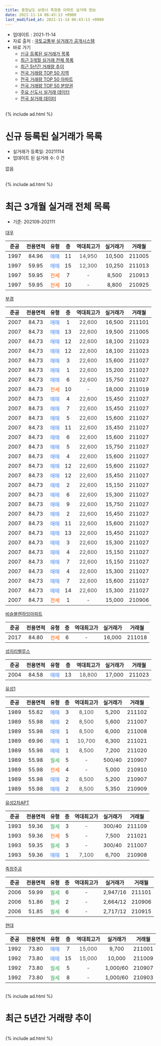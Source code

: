 ```yaml
---
title: 충청남도 보령시 죽정동 아파트 실거래 정보
date: 2021-11-14 06:43:13 +0900
last_modified_at: 2021-11-14 06:43:13 +0900
---
```


* 업데이트 : 2021-11-14
* 자료 출처 : [국토교통부 실거래가 공개시스템](http://rt.molit.go.kr)
* 바로 가기
    * [신규 등록된 실거래가 목록](#신규-등록된-실거래가-목록)
    * [최근 3개월 실거래 전체 목록](#최근-3개월-실거래-전체-목록)
    * [최근 5년간 거래량 추이](#최근-5년간-거래량-추이)
    * [전국 거래량 TOP 50 지역](https://inasie.github.io/apt-trade-info/최근-3개월-전국에서-가장-거래가-많이-발생한-지역)
    * [전국 거래량 TOP 50 아파트](https://inasie.github.io/apt-trade-info/최근-3개월-전국에서-가장-거래가-많이-발생한-아파트)
    * [전국 거래량 TOP 50 분양권](https://inasie.github.io/apt-trade-info/최근-3개월-전국에서-가장-거래가-많이-발생한-분양권)
    * [주요 신도시 실거래 데이터](https://inasie.github.io/apt-trade-info/주요-신도시)
    * [전국 실거래 데이터](https://inasie.github.io/apt-trade-info/전국)
<br>
{% include ad.html %}
<br>

# 신규 등록된 실거래가 목록
* 실거래가 등록일: 20211114
* 업데이트 된 실거래 수: 0 건

없음

<br>
{% include ad.html %}
<br>

# 최근 3개월 실거래 전체 목록
* 기준: 202109-202111


[대우](https://search.naver.com/search.naver?query=%EC%B6%A9%EC%B2%AD%EB%82%A8%EB%8F%84+%EB%B3%B4%EB%A0%B9%EC%8B%9C+%EC%A3%BD%EC%A0%95%EB%8F%99+%EB%8C%80%EC%9A%B0)

|준공|전용면적|유형|층|역대최고가|실거래가|거래월|
|:---:|:---:|:---:|:---:|:---:|:---:|:---:|
|1997|84.96|<span style="color:#4285f3">매매</span>|11|<span style="color:#444444">14,950</span>|10,500|211005|
|1997|59.95|<span style="color:#4285f3">매매</span>|15|<span style="color:#444444">12,300</span>|10,250|211013|
|1997|59.95|<span style="color:#ff5a00">전세</span>|7|<span style="color:#444444">-</span>|8,500|210913|
|1997|59.95|<span style="color:#ff5a00">전세</span>|10|<span style="color:#444444">-</span>|8,800|210925|

[부경](https://search.naver.com/search.naver?query=%EC%B6%A9%EC%B2%AD%EB%82%A8%EB%8F%84+%EB%B3%B4%EB%A0%B9%EC%8B%9C+%EC%A3%BD%EC%A0%95%EB%8F%99+%EB%B6%80%EA%B2%BD)

|준공|전용면적|유형|층|역대최고가|실거래가|거래월|
|:---:|:---:|:---:|:---:|:---:|:---:|:---:|
|2007|84.73|<span style="color:#4285f3">매매</span>|1|<span style="color:#444444">22,600</span>|16,500|211101|
|2007|84.73|<span style="color:#4285f3">매매</span>|13|<span style="color:#444444">22,600</span>|19,500|211005|
|2007|84.73|<span style="color:#4285f3">매매</span>|12|<span style="color:#444444">22,600</span>|18,100|211023|
|2007|84.73|<span style="color:#4285f3">매매</span>|12|<span style="color:#444444">22,600</span>|18,100|211023|
|2007|84.73|<span style="color:#4285f3">매매</span>|3|<span style="color:#444444">22,600</span>|15,600|211027|
|2007|84.73|<span style="color:#4285f3">매매</span>|1|<span style="color:#444444">22,600</span>|15,200|211027|
|2007|84.73|<span style="color:#4285f3">매매</span>|6|<span style="color:#444444">22,600</span>|15,750|211027|
|2007|84.73|<span style="color:#ff5a00">전세</span>|10|<span style="color:#444444">-</span>|18,000|211019|
|2007|84.73|<span style="color:#4285f3">매매</span>|4|<span style="color:#444444">22,600</span>|15,450|211027|
|2007|84.73|<span style="color:#4285f3">매매</span>|7|<span style="color:#444444">22,600</span>|15,450|211027|
|2007|84.73|<span style="color:#4285f3">매매</span>|5|<span style="color:#444444">22,600</span>|15,600|211027|
|2007|84.73|<span style="color:#4285f3">매매</span>|11|<span style="color:#444444">22,600</span>|15,450|211027|
|2007|84.73|<span style="color:#4285f3">매매</span>|6|<span style="color:#444444">22,600</span>|15,600|211027|
|2007|84.73|<span style="color:#4285f3">매매</span>|5|<span style="color:#444444">22,600</span>|15,750|211027|
|2007|84.73|<span style="color:#4285f3">매매</span>|4|<span style="color:#444444">22,600</span>|15,600|211027|
|2007|84.73|<span style="color:#4285f3">매매</span>|12|<span style="color:#444444">22,600</span>|15,600|211027|
|2007|84.73|<span style="color:#4285f3">매매</span>|12|<span style="color:#444444">22,600</span>|15,450|211027|
|2007|84.73|<span style="color:#4285f3">매매</span>|2|<span style="color:#444444">22,600</span>|15,150|211027|
|2007|84.73|<span style="color:#4285f3">매매</span>|6|<span style="color:#444444">22,600</span>|15,300|211027|
|2007|84.73|<span style="color:#4285f3">매매</span>|9|<span style="color:#444444">22,600</span>|15,750|211027|
|2007|84.73|<span style="color:#4285f3">매매</span>|2|<span style="color:#444444">22,600</span>|15,450|211027|
|2007|84.73|<span style="color:#4285f3">매매</span>|11|<span style="color:#444444">22,600</span>|15,600|211027|
|2007|84.73|<span style="color:#4285f3">매매</span>|13|<span style="color:#444444">22,600</span>|15,450|211027|
|2007|84.73|<span style="color:#4285f3">매매</span>|3|<span style="color:#444444">22,600</span>|15,300|211027|
|2007|84.73|<span style="color:#4285f3">매매</span>|4|<span style="color:#444444">22,600</span>|15,150|211027|
|2007|84.73|<span style="color:#4285f3">매매</span>|7|<span style="color:#444444">22,600</span>|15,150|211027|
|2007|84.73|<span style="color:#4285f3">매매</span>|4|<span style="color:#444444">22,600</span>|15,300|211027|
|2007|84.73|<span style="color:#4285f3">매매</span>|7|<span style="color:#444444">22,600</span>|15,600|211027|
|2007|84.73|<span style="color:#4285f3">매매</span>|14|<span style="color:#444444">22,600</span>|15,300|211027|
|2007|84.73|<span style="color:#ff5a00">전세</span>|1|<span style="color:#444444">-</span>|15,000|210906|

[비슬블렌하임아파트](https://search.naver.com/search.naver?query=%EC%B6%A9%EC%B2%AD%EB%82%A8%EB%8F%84+%EB%B3%B4%EB%A0%B9%EC%8B%9C+%EC%A3%BD%EC%A0%95%EB%8F%99+%EB%B9%84%EC%8A%AC%EB%B8%94%EB%A0%8C%ED%95%98%EC%9E%84%EC%95%84%ED%8C%8C%ED%8A%B8)

|준공|전용면적|유형|층|역대최고가|실거래가|거래월|
|:---:|:---:|:---:|:---:|:---:|:---:|:---:|
|2017|84.80|<span style="color:#ff5a00">전세</span>|6|<span style="color:#444444">-</span>|16,000|211018|

[성지리벨루스](https://search.naver.com/search.naver?query=%EC%B6%A9%EC%B2%AD%EB%82%A8%EB%8F%84+%EB%B3%B4%EB%A0%B9%EC%8B%9C+%EC%A3%BD%EC%A0%95%EB%8F%99+%EC%84%B1%EC%A7%80%EB%A6%AC%EB%B2%A8%EB%A3%A8%EC%8A%A4)

|준공|전용면적|유형|층|역대최고가|실거래가|거래월|
|:---:|:---:|:---:|:---:|:---:|:---:|:---:|
|2004|84.58|<span style="color:#4285f3">매매</span>|13|<span style="color:#444444">18,800</span>|17,000|211023|

[유성1](https://search.naver.com/search.naver?query=%EC%B6%A9%EC%B2%AD%EB%82%A8%EB%8F%84+%EB%B3%B4%EB%A0%B9%EC%8B%9C+%EC%A3%BD%EC%A0%95%EB%8F%99+%EC%9C%A0%EC%84%B11)

|준공|전용면적|유형|층|역대최고가|실거래가|거래월|
|:---:|:---:|:---:|:---:|:---:|:---:|:---:|
|1989|55.62|<span style="color:#4285f3">매매</span>|3|<span style="color:#444444">8,100</span>|5,200|211102|
|1989|55.98|<span style="color:#4285f3">매매</span>|2|<span style="color:#444444">8,500</span>|5,600|211007|
|1989|55.98|<span style="color:#4285f3">매매</span>|1|<span style="color:#444444">8,500</span>|6,000|211008|
|1989|69.96|<span style="color:#4285f3">매매</span>|1|<span style="color:#444444">10,700</span>|6,300|211021|
|1989|55.98|<span style="color:#4285f3">매매</span>|1|<span style="color:#444444">8,500</span>|7,200|211020|
|1989|55.98|<span style="color:#34a853">월세</span>|5|<span style="color:#444444">-</span>|500/40|210907|
|1989|55.98|<span style="color:#ff5a00">전세</span>|4|<span style="color:#444444">-</span>|5,000|210910|
|1989|55.98|<span style="color:#4285f3">매매</span>|2|<span style="color:#444444">8,500</span>|5,200|210907|
|1989|55.98|<span style="color:#4285f3">매매</span>|2|<span style="color:#444444">8,500</span>|5,350|210909|


<script async src="//pagead2.googlesyndication.com/pagead/js/adsbygoogle.js"></script>
<!-- 기본 -->
<ins class="adsbygoogle"
     style="display:block"
     data-ad-client="ca-pub-2446590836940007"
     data-ad-slot="1659523306"
     data-ad-format="auto"
     data-full-width-responsive="true"></ins>
<script>
(adsbygoogle = window.adsbygoogle || []).push({});
</script>


[유성2차APT](https://search.naver.com/search.naver?query=%EC%B6%A9%EC%B2%AD%EB%82%A8%EB%8F%84+%EB%B3%B4%EB%A0%B9%EC%8B%9C+%EC%A3%BD%EC%A0%95%EB%8F%99+%EC%9C%A0%EC%84%B12%EC%B0%A8APT)

|준공|전용면적|유형|층|역대최고가|실거래가|거래월|
|:---:|:---:|:---:|:---:|:---:|:---:|:---:|
|1993|59.36|<span style="color:#34a853">월세</span>|3|<span style="color:#444444">-</span>|300/40|211109|
|1993|59.36|<span style="color:#ff5a00">전세</span>|5|<span style="color:#444444">-</span>|7,500|211021|
|1993|59.35|<span style="color:#34a853">월세</span>|3|<span style="color:#444444">-</span>|300/40|211007|
|1993|59.36|<span style="color:#4285f3">매매</span>|1|<span style="color:#444444">7,100</span>|6,700|210908|

[죽정주공](https://search.naver.com/search.naver?query=%EC%B6%A9%EC%B2%AD%EB%82%A8%EB%8F%84+%EB%B3%B4%EB%A0%B9%EC%8B%9C+%EC%A3%BD%EC%A0%95%EB%8F%99+%EC%A3%BD%EC%A0%95%EC%A3%BC%EA%B3%B5)

|준공|전용면적|유형|층|역대최고가|실거래가|거래월|
|:---:|:---:|:---:|:---:|:---:|:---:|:---:|
|2006|59.99|<span style="color:#34a853">월세</span>|6|<span style="color:#444444">-</span>|2,947/16|211101|
|2006|51.86|<span style="color:#34a853">월세</span>|2|<span style="color:#444444">-</span>|2,664/12|210906|
|2006|51.85|<span style="color:#34a853">월세</span>|6|<span style="color:#444444">-</span>|2,717/12|210915|

[현대](https://search.naver.com/search.naver?query=%EC%B6%A9%EC%B2%AD%EB%82%A8%EB%8F%84+%EB%B3%B4%EB%A0%B9%EC%8B%9C+%EC%A3%BD%EC%A0%95%EB%8F%99+%ED%98%84%EB%8C%80)

|준공|전용면적|유형|층|역대최고가|실거래가|거래월|
|:---:|:---:|:---:|:---:|:---:|:---:|:---:|
|1992|73.80|<span style="color:#4285f3">매매</span>|7|<span style="color:#444444">15,000</span>|9,700|211001|
|1992|73.80|<span style="color:#4285f3">매매</span>|15|<span style="color:#444444">15,000</span>|10,000|211009|
|1992|73.80|<span style="color:#34a853">월세</span>|5|<span style="color:#444444">-</span>|1,000/60|210907|
|1992|73.80|<span style="color:#34a853">월세</span>|8|<span style="color:#444444">-</span>|1,000/60|210903|


<br>
{% include ad.html %}
<br>

# 최근 5년간 거래량 추이


<div style="width:100%;">
    <canvas id="deal_progress" height="200"></canvas>
</div>

<script>
new Chart(document.getElementById("deal_progress"), {
    type: 'line',
    data: {
        labels: ['201611','201612','201701','201702','201703','201704','201705','201706','201707','201708','201709','201710','201711','201712','201801','201802','201803','201804','201805','201806','201807','201808','201809','201810','201811','201812','201901','201902','201903','201904','201905','201906','201907','201908','201909','201910','201911','201912','202001','202002','202003','202004','202005','202006','202007','202008','202009','202010','202011','202012','202101','202102','202103','202104','202105','202106','202107','202108','202109','202110','202111'],
        datasets: [{
            label: '매매',
            pointRadius: 1,
            data: [8, 2, 4, 6, 4, 6, 3, 8, 10, 20, 9, 11, 9, 2, 5, 4, 9, 3, 8, 7, 4, 5, 4, 5, 5, 3, 5, 7, 7, 8, 6, 4, 5, 6, 6, 7, 13, 9, 6, 12, 6, 9, 14, 10, 20, 10, 11, 8, 18, 8, 3, 13, 12, 34, 20, 22, 19, 11, 3, 36, 2],
            borderColor: "rgba(255, 201, 14, 1)",
            backgroundColor: "rgba(255, 201, 14, 0.5)",
            fill: false,
            lineTension: 0
        },{
            label: '전월세',
            pointRadius: 1,
            data: [5, 6, 9, 3, 4, 7, 7, 1, 4, 11, 8, 3, 10, 3, 4, 7, 5, 3, 9, 7, 12, 4, 6, 5, 1, 3, 5, 8, 3, 5, 7, 1, 1, 6, 8, 2, 6, 6, 5, 4, 7, 11, 12, 4, 15, 6, 15, 4, 8, 1, 4, 3, 5, 15, 9, 3, 3, 5, 9, 4, 2],
            borderColor: "rgba(0, 141, 185, 1)",
            backgroundColor: "rgba(0, 141, 185, 0.5)",
            fill: false,
            lineTension: 0
        }
        ]
    },
    options: {
        responsive: true,
        title: {
            display: false
        },
        tooltips: {
            mode: 'index',
            intersect: false
        },
        hover: {
            mode: 'nearest',
            intersect: true
        },
        scales: {
            xAxes: [{
                display: true,
                scaleLabel: {
                    display: true,
                    labelString: '년/월'
                }
            }],
            yAxes: [{
                display: true,
                ticks: {
                    suggestedMin: 0,
                },
                scaleLabel: {
                    display: true,
                    labelString: '실거래 수'
                }
            }]
        }
    }
});

</script>


<br>
{% include ad.html %}
<br>

